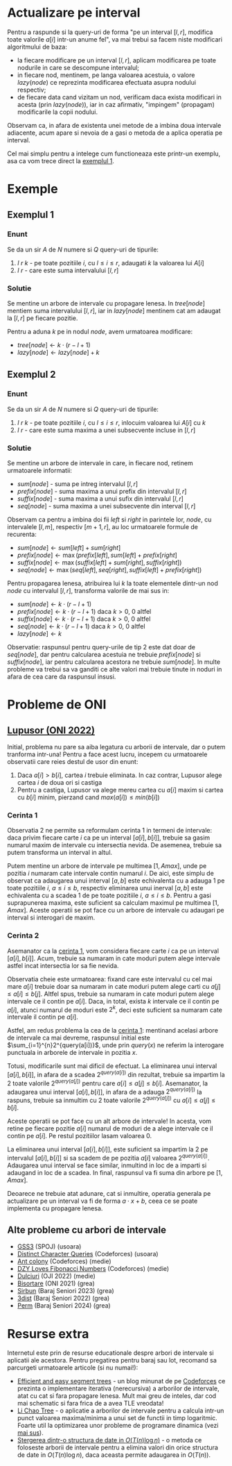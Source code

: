 
# Actualizare pe interval

Pentru a raspunde si la query-uri de forma "pe un interval $[l,r]$, modifica toate valorile $a[i]$ intr-un anume fel", va mai trebui sa facem niste modificari algoritmului de baza:
 - la fiecare modificare pe un interval $[l,r]$, aplicam modificarea pe toate nodurile in care se descompune intervalul;
 - in fiecare nod, mentinem, pe langa valoarea acestuia, o valore $lazy(node)$ ce reprezinta modificarea efectuata asupra nodului respectiv;
 - de fiecare data cand vizitam un nod, verificam daca exista modificari in acesta (prin $lazy(node)$), iar in caz afirmativ, "impingem" (propagam) modificarile la copii nodului.

Observam ca, in afara de existenta unei metode de a imbina doua intervale adiacente, acum apare si nevoia de a gasi o metoda de a aplica operatia pe interval.

Cel mai simplu pentru a intelege cum functioneaza este printr-un exemplu, asa ca vom trece direct la [exemplul 1](#exemplul-1).

# Exemple

## Exemplul 1

### Enunt

Se da un sir $A$ de $N$ numere si $Q$ query-uri de tipurile:
 1. $l$ $r$ $k$ - pe toate pozitiile $i$, cu $l \le i \le r$, adaugati $k$ la valoarea lui $A[i]$
 2. $l$ $r$ - care este suma intervalului $[l, r]$

### Solutie

Se mentine un arbore de intervale cu propagare lenesa. In $tree[node]$ mentiem suma intervalului $[l, r]$, iar in $lazy[node]$ mentinem cat am adaugat la $[l, r]$ pe fiecare pozitie.

Pentru a aduna $k$ pe in nodul $node$, avem urmatoarea modificare:
 - $tree[node] \leftarrow k \cdot (r - l + 1)$
 - $lazy[node] \leftarrow lazy[node] + k$

## Exemplul 2

### Enunt

Se da un sir $A$ de $N$ numere si $Q$ query-uri de tipurile:
 1. $l$ $r$ $k$ - pe toate pozitiile $i$, cu $l \le i \le r$, inlocuim valoarea lui $A[i]$ cu $k$
 2. $l$ $r$ - care este suma maxima a unei subsecvente incluse in $[l, r]$

### Solutie

Se mentine un arbore de intervale in care, in fiecare nod, retinem urmatoarele informatii:
 - $sum[node]$ - suma pe intreg intervalul $[l, r]$
 - $prefix[node]$ - suma maxima a unui prefix din intervalul $[l, r]$
 - $suffix[node]$ - suma maxima a unui sufix din intervalul $[l, r]$
 - $seq[node]$ - suma maxima a unei subsecvente din interval $[l, r]$

Observam ca pentru a imbina doi fii $left$ si $right$ in parintele lor, $node$, cu intervalele $[l, m]$, respectiv $[m + 1, r]$, au loc urmatoarele formule de recurenta:
 - $sum[node] \leftarrow sum[left] + sum[right]$
 - $prefix[node] \leftarrow \max(prefix[left], sum[left] + prefix[right]$
 - $suffix[node] \leftarrow \max(suffix[left] + sum[right], suffix[right])$
 - $seq[node] \leftarrow \max(seq[left], seq[right], suffix[left] + prefix[right])$

Pentru propagarea lenesa, atribuirea lui $k$ la toate elementele dintr-un nod $node$ cu intervalul $[l, r]$, transforma valorile de mai sus in:
 - $sum[node] \leftarrow k \cdot (r - l + 1)$
 - $prefix[node] \leftarrow k \cdot (r - l + 1)$ daca $k > 0$, $0$ altfel
 - $suffix[node] \leftarrow k \cdot (r - l + 1)$ daca $k > 0$, $0$ altfel
 - $seq[node] \leftarrow k \cdot (r - l + 1)$ daca $k > 0$, $0$ altfel
 - $lazy[node] \leftarrow k$

Observatie: raspunsul pentru query-urile de tip $2$ este dat doar de $seq[node]$, dar pentru calcularea acestuia ne trebuie $prefix[node]$ si $suffix[node]$, iar pentru calcularea acestora ne trebuie $sum[node]$. In multe probleme va trebui sa va ganditi ce alte valori mai trebuie tinute in noduri in afara de cea care da raspunsul insusi.

# Probleme de ONI

## [Lupusor (ONI 2022)](https://kilonova.ro/problems/137?list_id=16)

Initial, problema nu pare sa aiba legatura cu arborii de intervale, dar o putem tranforma intr-una! Pentru a face acest lucru, incepem cu urmatoarele observatii care reies destul de usor din enunt:

 1. Daca $a[i] \gt b[i]$, cartea $i$ trebuie eliminata. In caz contrar, Lupusor alege cartea $i$ de doua ori si castiga
 2. Pentru a castiga, Lupusor va alege mereu cartea cu $a[i]$ maxim si cartea cu $b[i]$ minim, pierzand cand $max(a[i]) \le min(b[i])$

### Cerinta 1

Observatia $2$ ne permite sa reformulam cerinta $1$ in termeni de intervale: daca privim fiecare carte $i$ ca pe un interval $[a[i], b[i]]$, trebuie sa gasim numarul maxim de intervale cu intersectia nevida. De asemenea, trebuie sa putem transforma un interval in altul.

Putem mentine un arbore de intervale pe multimea $[1, Amax]$, unde pe pozitia $i$ numaram cate intervale contin numarul $i$. De aici, este simplu de observat ca adaugarea unui interval $[a, b]$ este echivalenta cu a adauga $1$ pe toate pozitiile $i$, $a \le i \le b$, respectiv eliminarea unui inerval $[a, b]$ este echivalenta cu a scadea $1$ de pe toate pozitiile $i$, $a \le i \le b$. Pentru a gasi suprapunerea maxima, este suficient sa calculam maximul pe multimea $[1, Amax]$. Aceste operatii se pot face cu un arbore de intervale cu adaugari pe interval si interogari de maxim.

### Cerinta 2

Asemanator ca la [cerinta 1](#cerinta-1), vom considera fiecare carte $i$ ca pe un interval $[a[i], b[i]]$. Acum, trebuie sa numaram in cate moduri putem alege intervale astfel incat intersectia lor sa fie nevida.

Observatia cheie este urmatoarea: fixand care este intervalul cu cel mai mare $a[i]$ trebuie doar sa numaram in cate moduri putem alege carti cu $a[j] \le a[i] \le b[j]$. Altfel spus, trebuie sa numaram in cate moduri putem alege intervale ce il contin pe $a[i]$. Daca, in total, exista $k$ intervale ce il contin pe $a[i]$, atunci numarul de moduri este $2^k$, deci este suficient sa numaram cate intervale il contin pe $a[i]$.

Astfel, am redus problema la cea de la [cerinta 1](#cerinta-1): mentinand acelasi arbore de intervale ca mai devreme, raspunsul initial este $\sum_{i=1}^{n}2^{query(a[i])}$, unde prin $query(x)$ ne referim la interogare punctuala in arborele de intervale in pozitia $x$.

Totusi, modificarile sunt mai dificil de efectuat. La eliminarea unui interval $[a[i], b[i]]$, in afara de a scadea $2^{query(a[i])}$ din rezultat, trebuie sa impartim la $2$ toate valorile $2^{query(a[j])}$ pentru care $a[i] \le a[j] \le b[i]$. Asemanator, la adaugarea unui interval $[a[i], b[i]]$, in afara de a adauga $2^{query(a[i])}$ la raspuns, trebuie sa inmultim cu $2$ toate valorile $2^{query(a[j])}$ cu $a[i] \le a[j] \le b[i]$.

Aceste operatii se pot face cu un alt arbore de intervale! In acesta, vom retine pe fiecare pozitie $a[i]$ numarul de moduri de a alege intervale ce il contin pe $a[i]$. Pe restul pozitiilor lasam valoarea $0$.

La eliminarea unui interval $[a[i], b[i]]$, este suficient sa impartim la $2$ pe intervalul $[a[i], b[i]]$ si sa scadem de pe pozitia $a[i]$ valoarea $2^{query(a[i])}$. Adaugarea unui interval se face similar, inmultind in loc de a imparti si adaugand in loc de a scadea. In final, raspunsul va fi suma din arbore pe $[1, Amax]$.

Deoarece ne trebuie atat adunare, cat si inmultire, operatia generala pe actualizare pe un interval va fi de forma $a \cdot x + b$, ceea ce se poate implementa cu propagare lenesa.

## Alte probleme cu arbori de intervale

 - [GSS3](https://www.spoj.com/problems/GSS3/) (SPOJ) (usoara)
 - [Distinct Character Queries](https://codeforces.com/problemset/problem/1234/D) (Codeforces) (usoara)
 - [Ant colony](https://codeforces.com/contest/474/problem/F) (Codeforces) (medie)
 - [DZY Loves Fibonacci Numbers](https://codeforces.com/contest/446/problem/C) (Codeforces) (medie)
 - [Dulciuri](https://kilonova.ro/problems/133) (OJI 2022) (medie)
 - [Bisortare](https://kilonova.ro/problems/63) (ONI 2021) (grea)
 - [Sirbun](https://kilonova.ro/problems/556) (Baraj Seniori 2023) (grea)
 - [3dist](https://kilonova.ro/problems/141) (Baraj Seniori 2022) (grea)
 - [Perm](https://kilonova.ro/problems/2669) (Baraj Seniori 2024) (grea)

# Resurse extra

Internetul este prin de resurse educationale despre arbori de intervale si aplicatii ale acestora. Pentru pregatirea pentru baraj sau lot, recomand sa parcurgeti urmatoarele articole (si nu numai!):
 - [Efficient and easy segment trees](https://codeforces.com/blog/entry/18051) - un blog minunat de pe [Codeforces](https://codeforces.com/) ce prezinta o implementare iterativa (nerecursiva) a arborilor de intervale, atat cu cat si fara propagare lenesa. Mult mai greu de inteles, dar cod mai schematic si fara frica de a avea TLE vreodata!
 - [Li Chao Tree](https://cp-algorithms.com/geometry/convex_hull_trick.html#li-chao-tree) - o aplicatie a arborilor de intervale pentru a calcula intr-un punct valoarea maxima/minima a unui set de functii in timp logaritmic. Foarte util la optimizarea unor probleme de programare dinamica (vezi [mai sus](https://cp-algorithms.com/geometry/convex_hull_trick.html)).
 - [Stergerea dintr-o structura de date in $O(T(n) \log n)$](https://cp-algorithms.com/data_structures/deleting_in_log_n.html) - o metoda ce foloseste arborii de intervale pentru a elimina valori din orice structura de date in $O(T(n) \log n)$, daca aceasta permite adaugarea in $O(T(n))$.

